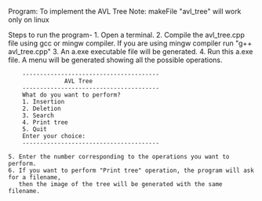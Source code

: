 Program: To implement the AVL Tree
Note: makeFile "avl_tree" will work only on linux

Steps to run the program- 
    1. Open a terminal. 
    2. Compile the avl_tree.cpp file using gcc or mingw compiler. If you are using mingw compiler run "g++ avl_tree.cpp" 
    3. An a.exe executable file will be generated. 
    4. Run this a.exe file. A menu will be generated showing all the possible operations.

    	---------------------------------------
        		    AVL Tree
    	---------------------------------------
    	What do you want to perform?
    	1. Insertion
    	2. Deletion
    	3. Search
    	4. Print tree
    	5. Quit
    	Enter your choice:
        ---------------------------------------

    5. Enter the number corresponding to the operations you want to perform.
    6. If you want to perform "Print tree" operation, the program will ask for a filename,
       then the image of the tree will be generated with the same filename.
